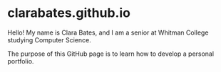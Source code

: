 # clarabates.github.io

Hello! My name is Clara Bates, and I am a senior at Whitman College studying Computer Science.

The purpose of this GitHub page is to learn how to develop a personal portfolio.

